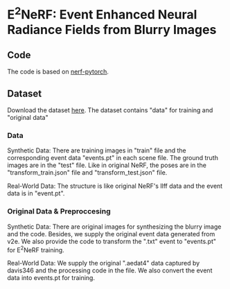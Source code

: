 # E<sup>2</sup>NeRF: Event Enhanced Neural Radiance Fields from Blurry Images

## Code
The code is based on [nerf-pytorch](https://github.com/yenchenlin/nerf-pytorch).


## Dataset
Download the dataset [here](https://drive.google.com/drive/folders/1XhOEp4UdLL7EnDNyWdxxX8aRvzF53fWo?usp=sharing).
The dataset contains "data" for training and "original data"

### Data
Synthetic Data: There are training images in "train" file and the corresponding event data "events.pt" in each scene file. The ground truth images are in the "test" file. Like in original NeRF, the poses are in the "transform_train.json" file and "transform_test.json" file.

Real-World Data: The structure is like original NeRF's llff data and the event data is in "event.pt". 

### Original Data & Preproccesing
Synthetic Data: There are original images for synthesizing the blurry image and the code. Besides, we supply the original event data generated from v2e. We also provide the code to transform the ".txt" event to "events.pt" for E<sup>2</sup>NeRF training.

Real-World Data: We supply the original ".aedat4" data captured by davis346 and the processing code in the file. We also convert the event data into events.pt for training. 